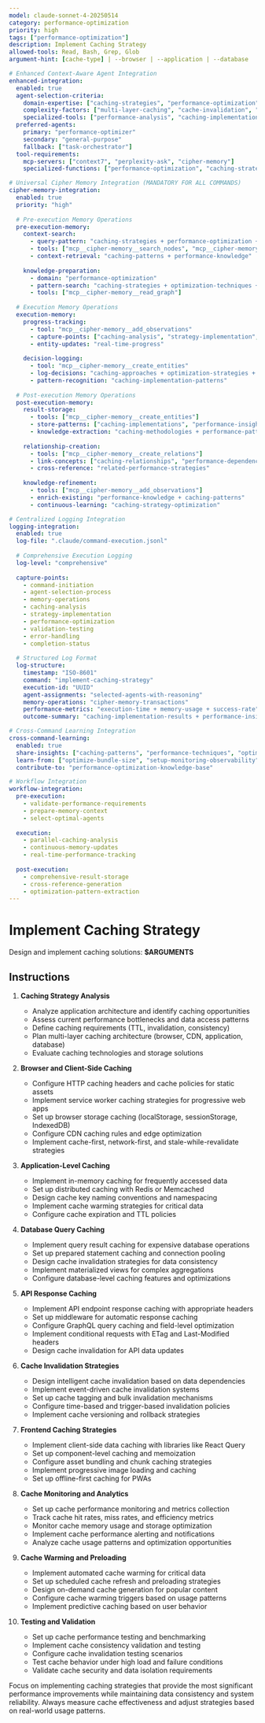 ```yaml
---
model: claude-sonnet-4-20250514
category: performance-optimization
priority: high
tags: ["performance-optimization"]
description: Implement Caching Strategy
allowed-tools: Read, Bash, Grep, Glob
argument-hint: [cache-type] | --browser | --application | --database

# Enhanced Context-Aware Agent Integration
enhanced-integration:
  enabled: true
  agent-selection-criteria:
    domain-expertise: ["caching-strategies", "performance-optimization", "system-architecture"]
    complexity-factors: ["multi-layer-caching", "cache-invalidation", "performance-tuning"]
    specialized-tools: ["performance-analysis", "caching-implementation", "optimization-techniques"]
  preferred-agents:
    primary: "performance-optimizer"
    secondary: "general-purpose"
    fallback: ["task-orchestrator"]
  tool-requirements:
    mcp-servers: ["context7", "perplexity-ask", "cipher-memory"]
    specialized-functions: ["performance-optimization", "caching-strategies"]

# Universal Cipher Memory Integration (MANDATORY FOR ALL COMMANDS)
cipher-memory-integration:
  enabled: true
  priority: "high"
  
  # Pre-execution Memory Operations
  pre-execution-memory:
    context-search:
      - query-pattern: "caching-strategies + performance-optimization + system-architecture"
      - tools: ["mcp__cipher-memory__search_nodes", "mcp__cipher-memory__open_nodes"]
      - context-retrieval: "caching-patterns + performance-knowledge"
    
    knowledge-preparation:
      - domain: "performance-optimization"
      - pattern-search: "caching-strategies + optimization-techniques + performance-patterns"
      - tools: ["mcp__cipher-memory__read_graph"]
  
  # Execution Memory Operations
  execution-memory:
    progress-tracking:
      - tool: "mcp__cipher-memory__add_observations"
      - capture-points: ["caching-analysis", "strategy-implementation", "performance-optimization"]
      - entity-updates: "real-time-progress"
    
    decision-logging:
      - tool: "mcp__cipher-memory__create_entities"
      - log-decisions: "caching-approaches + optimization-strategies + architecture-decisions"
      - pattern-recognition: "caching-implementation-patterns"
  
  # Post-execution Memory Operations
  post-execution-memory:
    result-storage:
      - tools: ["mcp__cipher-memory__create_entities"]
      - store-patterns: ["caching-implementations", "performance-insights", "optimization-techniques"]
      - knowledge-extraction: "caching-methodologies + performance-patterns"
    
    relationship-creation:
      - tools: ["mcp__cipher-memory__create_relations"]
      - link-concepts: ["caching-relationships", "performance-dependencies", "optimization-connections"]
      - cross-reference: "related-performance-strategies"
    
    knowledge-refinement:
      - tools: ["mcp__cipher-memory__add_observations"]
      - enrich-existing: "performance-knowledge + caching-patterns"
      - continuous-learning: "caching-strategy-optimization"

# Centralized Logging Integration
logging-integration:
  enabled: true
  log-file: ".claude/command-execution.jsonl"
  
  # Comprehensive Execution Logging
  log-level: "comprehensive"
  
  capture-points:
    - command-initiation
    - agent-selection-process
    - memory-operations
    - caching-analysis
    - strategy-implementation
    - performance-optimization
    - validation-testing
    - error-handling
    - completion-status
  
  # Structured Log Format
  log-structure:
    timestamp: "ISO-8601"
    command: "implement-caching-strategy"
    execution-id: "UUID"
    agent-assignments: "selected-agents-with-reasoning"
    memory-operations: "cipher-memory-transactions"
    performance-metrics: "execution-time + memory-usage + success-rate"
    outcome-summary: "caching-implementation-results + performance-insights"

# Cross-Command Learning Integration
cross-command-learning:
  enabled: true
  share-insights: ["caching-patterns", "performance-techniques", "optimization-strategies"]
  learn-from: ["optimize-bundle-size", "setup-monitoring-observability", "system-behavior-simulator"]
  contribute-to: "performance-optimization-knowledge-base"

# Workflow Integration
workflow-integration:
  pre-execution:
    - validate-performance-requirements
    - prepare-memory-context
    - select-optimal-agents
  
  execution:
    - parallel-caching-analysis
    - continuous-memory-updates
    - real-time-performance-tracking
  
  post-execution:
    - comprehensive-result-storage
    - cross-reference-generation
    - optimization-pattern-extraction
---
```


# Implement Caching Strategy

Design and implement caching solutions: **$ARGUMENTS**

## Instructions

1. **Caching Strategy Analysis**
   - Analyze application architecture and identify caching opportunities
   - Assess current performance bottlenecks and data access patterns
   - Define caching requirements (TTL, invalidation, consistency)
   - Plan multi-layer caching architecture (browser, CDN, application, database)
   - Evaluate caching technologies and storage solutions

2. **Browser and Client-Side Caching**
   - Configure HTTP caching headers and cache policies for static assets
   - Implement service worker caching strategies for progressive web apps
   - Set up browser storage caching (localStorage, sessionStorage, IndexedDB)
   - Configure CDN caching rules and edge optimization
   - Implement cache-first, network-first, and stale-while-revalidate strategies

3. **Application-Level Caching**
   - Implement in-memory caching for frequently accessed data
   - Set up distributed caching with Redis or Memcached
   - Design cache key naming conventions and namespacing
   - Implement cache warming strategies for critical data
   - Configure cache expiration and TTL policies

4. **Database Query Caching**
   - Implement query result caching for expensive database operations
   - Set up prepared statement caching and connection pooling
   - Design cache invalidation strategies for data consistency
   - Implement materialized views for complex aggregations
   - Configure database-level caching features and optimizations

5. **API Response Caching**
   - Implement API endpoint response caching with appropriate headers
   - Set up middleware for automatic response caching
   - Configure GraphQL query caching and field-level optimization
   - Implement conditional requests with ETag and Last-Modified headers
   - Design cache invalidation for API data updates

6. **Cache Invalidation Strategies**
   - Design intelligent cache invalidation based on data dependencies
   - Implement event-driven cache invalidation systems
   - Set up cache tagging and bulk invalidation mechanisms
   - Configure time-based and trigger-based invalidation policies
   - Implement cache versioning and rollback strategies

7. **Frontend Caching Strategies**
   - Implement client-side data caching with libraries like React Query
   - Set up component-level caching and memoization
   - Configure asset bundling and chunk caching strategies
   - Implement progressive image loading and caching
   - Set up offline-first caching for PWAs

8. **Cache Monitoring and Analytics**
   - Set up cache performance monitoring and metrics collection
   - Track cache hit rates, miss rates, and efficiency metrics
   - Monitor cache memory usage and storage optimization
   - Implement cache performance alerting and notifications
   - Analyze cache usage patterns and optimization opportunities

9. **Cache Warming and Preloading**
   - Implement automated cache warming for critical data
   - Set up scheduled cache refresh and preloading strategies
   - Design on-demand cache generation for popular content
   - Configure cache warming triggers based on usage patterns
   - Implement predictive caching based on user behavior

10. **Testing and Validation**
    - Set up cache performance testing and benchmarking
    - Implement cache consistency validation and testing
    - Configure cache invalidation testing scenarios
    - Test cache behavior under high load and failure conditions
    - Validate cache security and data isolation requirements

Focus on implementing caching strategies that provide the most significant performance improvements while maintaining data consistency and system reliability. Always measure cache effectiveness and adjust strategies based on real-world usage patterns.

